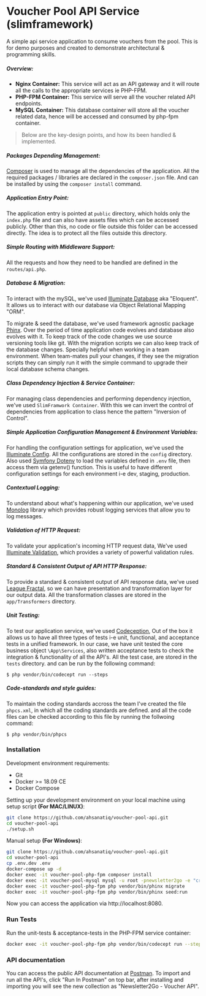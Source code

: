 # Voucher Pool API Service (slimframework)

A simple api service application to consume vouchers from the pool. This is for demo purposes and created to demonstrate architectural & programming skills.


##### Overview:

- **Nginx Container:** This service will act as an API gateway and it will route all the calls to the appropriate services ie PHP-FPM.
- **PHP-FPM Container:** This service will serve all the voucher related API endpoints.
- **MySQL Container:** This database container will store all the voucher related data, hence will be accessed and consumed by php-fpm container.

> Below are the key-design points, and how its been handled & implemented.

##### Packages Depending Management:

[Composer](https://getcomposer.org) is used to manage all the dependencies of the application. All the required packages / libraries are declared in the `composer.json` file. And can be installed by using the `composer install` command.

##### Application Entry Point:

The application entry is pointed at `public` directory, which holds only the `index.php` file and can also have assets files which can be accessed publicly. Other than this, no code or file outside this folder can be accessed directly. The idea is to protect all the files outside this directory.

##### Simple Routing with Middleware Support:

All the requests and how they need to be handled are defined in the `routes/api.php`.

##### Database & Migration:

To interact with the mySQL, we've used [Illuminate Database](https://github.com/illuminate/database) aka "Eloquent". It allows us to interact with our database via Object Relational Mapping "ORM".

To migrate & seed the database, we've used framework agnostic package [Phinx](https://github.com/robmorgan/phinx). Over the period of time application code evolves and database also evolves with it. To keep track of the code changes we use source versioning tools like git. With the migration scripts we can also keep track of the database changes. Specially helpful when working in a team environment. When team-mates pull your changes, if they see the migration scripts they can simply run it with the simple command to upgrade their local database schema changes.

##### Class Dependency Injection & Service Container:

For managing class dependencies and performing dependency injection, we've used `SlimFramwork Container`. With this we can invert the control of dependencies from application to class hence the pattern "Inversion of Control".

##### Simple Application Configuration Management & Environment Variables:

For handling the configuration settings for application, we've used the [Illuminate Config](https://github.com/illuminate/config). All the configurations are stored in the `config` directory. Also used [Symfony Dotenv](https://github.com/symfony/dotenv) to load the variables defined in `.env` file, then access them via getenv() function. This is useful to have different configuration settings for each environment i-e dev, staging, production.

##### Contextual Logging:

To understand about what's happening within our application, we've used [Monolog](https://github.com/Seldaek/monolog) library which provides robust logging services that allow you to log messages.

##### Validation of HTTP Request:

To validate your application's incoming HTTP request data, We've used [Illuminate Validation](https://github.com/illuminate/validation), which provides a variety of powerful validation rules.

##### Standard & Consistent Output of API HTTP Response:

To provide a standard & consistent output of API response data, we've used [League Fractal](https://github.com/league/fractal), so we can have presentation and transformation layer for our output data. All the transformation classes are stored in the `app/Transformers` directory.

##### Unit Testing:

To test our application service, we've used [Codeception](https://github.com/codeception/codeception), Out of the box it allows us to have all three types of tests i-e unit, functional, and acceptance tests in a unified framework. In our case, we have unit tested the core business object `\App\Services`, also written acceptance tests to check the integration & functionality of all the API's. All the test case, are stored in the `tests` directory. and can be run by the following command:

`$ php vendor/bin/codecept run --steps`

##### Code-standards and style guides:

To maintain the coding standards accross the team I've created the file `phpcs.xml`, in which all the coding standards are defined. and all the code files can be checked according to this file by running the follwoing command:

`$ php vendor/bin/phpcs`

### Installation

Development environment requirements:

- Git
- Docker >= 18.09 CE
- Docker Compose

Setting up your development environment on your local machine using setup script **(For MAC/LINUX)**:

```bash
git clone https://github.com/ahsanatiq/voucher-pool-api.git
cd voucher-pool-api
./setup.sh
```

Manual setup **(For Windows)**:

```bash
git clone https://github.com/ahsanatiq/voucher-pool-api.git
cd voucher-pool-api
cp .env.dev .env
docker-compose up -d
docker exec -it voucher-pool-php-fpm composer install
docker exec -it voucher-pool-mysql mysql -u root -pnewsletter2go -e "create database newsletter2go_testing; GRANT ALL PRIVILEGES ON *.* TO 'newsletter2go'@'%' IDENTIFIED BY 'newsletter2go';";
docker exec -it voucher-pool-php-fpm php vendor/bin/phinx migrate
docker exec -it voucher-pool-php-fpm php vendor/bin/phinx seed:run
```

Now you can access the application via http://localhost:8080.

### Run Tests

Run the unit-tests & acceptance-tests in the PHP-FPM service container:

```bash
docker exec -it voucher-pool-php-fpm php vendor/bin/codecept run --steps
```

### API documentation

You can access the public API documentation at [Postman](https://documenter.getpostman.com/view/23622/S1TPZffV). To import and run all the API's, click "Run In Postman" on top bar, after installing and importing you will see the new collection as "Newsletter2Go - Voucher API".
